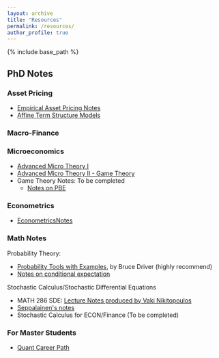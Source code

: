 ```yaml
---
layout: archive
title: "Resources"
permalink: /resources/
author_profile: true
---
```


{% include base_path %}

## PhD Notes

### Asset Pricing
+ [Empirical Asset Pricing Notes]()
+ [Affine Term Structure Models](../files/Slides/ATSM_slides.pdf)

### Macro-Finance

### Microeconomics
+ [Advanced Micro Theory I](https://felixmunozgarcia.com/econs-501/)
+ [Advanced Micro Theory II - Game Theory](https://felixmunozgarcia.com/econs-503/)
+ Game Theory Notes: To be completed
  + [Notes on PBE](../files/Notes/Notes_on_the_PBE.pdf)

### Econometrics
+ [EconometricsNotes](../files/Notes/EconometricsNotes.pdf)

### Math Notes
Probability Theory:
+ [Probability Tools with Examples](https://mathweb.ucsd.edu/~bdriver/280_18-19_prob/Lecture_Notes/2018-19-Lecture%20Notes.pdf), by Bruce Driver (highly recommend)
+ [Notes on conditional expectation](../files/Notes/Notes_on_conditional_expectation.pdf)

Stochastic Calculus/Stochastic Differential Equations
+ MATH 286 SDE: [Lecture Notes produced by Vaki Nikitopoulos](https://sites.google.com/view/vakiniki/notes)
+ [Seppalainen's notes](https://people.math.wisc.edu/~tseppalainen/bookpage.html)
+ Stochastic Calculus for ECON/Finance (To be completed)

### For Master Students
+ [Quant Career Path](https://finmath.uchicago.edu/careers/career-paths-in-quantitative-finance/)